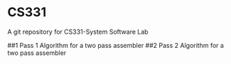 # CS331
A git repository for CS331-System Software Lab

##1 Pass 1 Algorithm for a two pass assembler
##2 Pass 2 Algorithm for a two pass assembler
